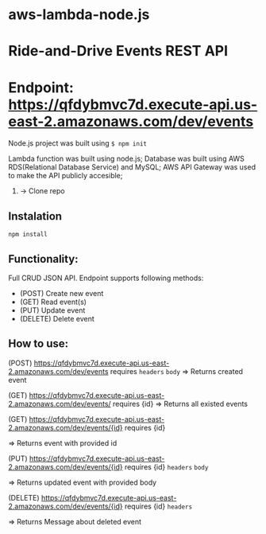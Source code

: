 # aws-lambda-node.js
# Ride-and-Drive Events REST API 

# Endpoint: https://qfdybmvc7d.execute-api.us-east-2.amazonaws.com/dev/events

Node.js project was built using `$ npm init`

Lambda function was built using node.js;
Database was built using AWS RDS(Relational Database Service) and MySQL;
AWS API Gateway was used to make the API publicly accesible;

1. -> Clone repo

## Instalation
``npm install``

## Functionality:
Full CRUD JSON API. Endpoint supports following methods:

- (POST) Create new event
- (GET) Read event(s) 
- (PUT) Update event
- (DELETE) Delete event

## How to use:
(POST) https://qfdybmvc7d.execute-api.us-east-2.amazonaws.com/dev/events
requires 
`headers`
`body`
=> Returns created event

(GET) https://qfdybmvc7d.execute-api.us-east-2.amazonaws.com/dev/events/
requires 
{id}
=> Returns all existed events

(GET) https://qfdybmvc7d.execute-api.us-east-2.amazonaws.com/dev/events/{id}
requires 
{id}

=> Returns event with provided id

(PUT) https://qfdybmvc7d.execute-api.us-east-2.amazonaws.com/dev/events/{id}
requires 
{id}
`headers`
`body`

=> Returns updated event with provided body

(DELETE) https://qfdybmvc7d.execute-api.us-east-2.amazonaws.com/dev/events/{id}
requires 
{id}
`headers`

=> Returns Message about deleted event







